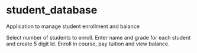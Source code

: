 # student_database
Application to manage student enrollment and balance

Select number of students to enroll.
Enter name and grade for each student and create 5 digit Id.
Enroll in course, pay tuition and view balance.
